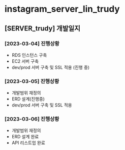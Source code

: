 # instagram_server_lin_trudy

## [SERVER_trudy] 개발일지

### [2023-03-04] 진행상황

- RDS 인스턴스 구축
- EC2 서버 구축
- dev/prod 서버 구축 및 SSL 적용 (진행 중)


### [2023-03-05] 진행상황

- 개발범위 재정의
- ERD 설계(진행중)
- dev/prod 서버 구축 및 SSL 적용 


### [2023-03-06] 진행상황

- 개발범위 재정의
- ERD 설계 완료
- API 리스트업 완료
